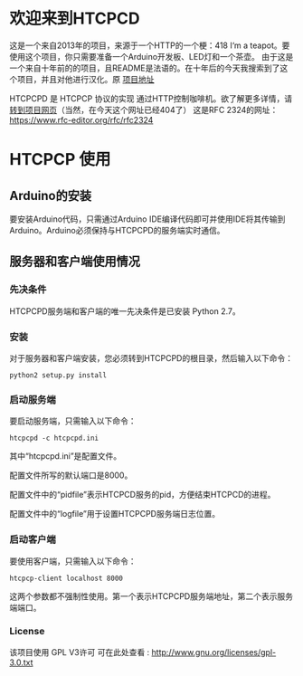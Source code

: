 欢迎来到HTCPCD
==================

这是一个来自2013年的项目，来源于一个HTTP的一个梗：418 I‘m a teapot。要使用这个项目，你只需要准备一个Arduino开发板、LED灯和一个茶壶。
由于这是一个来自十年前的的项目，且README是法语的。在十年后的今天我搜索到了这个项目，并且对他进行汉化。原 [项目地址](https://github.com/gelendir/htcpcpd)

HTCPCPD 是 HTCPCP 协议的实现
通过HTTP控制咖啡机。欲了解更多详情，请 [转到项目网页](http://gelendir.github.com/htcpcpd/)（当然，在今天这个网址已经404了）
这是RFC 2324的网址：https://www.rfc-editor.org/rfc/rfc2324

HTCPCP 使用
==================================

Arduino的安装
-----------------------
要安装Arduino代码，只需通过Arduino IDE编译代码即可并使用IDE将其传输到Arduino。Arduino必须保持与HTCPCPD的服务端实时通信。

服务器和客户端使用情况
------------------------------------

### 先决条件 ###

HTCPCPD服务端和客户端的唯一先决条件是已安装 Python 2.7。

### 安装 ###

对于服务器和客户端安装，您必须转到HTCPCPD的根目录，然后输入以下命令：

	python2 setup.py install

### 启动服务端 ###

要启动服务端，只需输入以下命令：
	
	htcpcpd -c htcpcpd.ini

其中“htcpcpd.ini”是配置文件。

配置文件所写的默认端口是8000。

配置文件中的“pidfile”表示HTCPCD服务的pid，方便结束HTCPCD的进程。

配置文件中的“logfile”用于设置HTCPCPD服务端日志位置。

### 启动客户端 ###

要使用客户端，只需输入以下命令：

	htcpcp-client localhost 8000

这两个参数都不强制性使用。第一个表示HTCPCPD服务端地址，第二个表示服务端端口。

### License ###

该项目使用 GPL V3许可
可在此处查看 : http://www.gnu.org/licenses/gpl-3.0.txt

